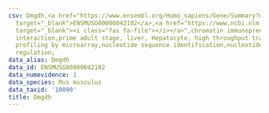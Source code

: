 ```yaml
---
csv: Dmgdh,<a href="https://www.ensembl.org/Homo_sapiens/Gene/Summary?db=core;g=ENSMUSG00000042102"
  target="_blank">ENSMUSG00000042102</a>,<a href="https://www.ncbi.nlm.nih.gov/pubmed/23834426"
  target="_blank"><i class="fas fa-file"></i></a>",chromatin immunoprecipitation assay,direct
  interaction,prime adult stage, liver, Hepatocyte, high throughput transcription
  profiling by microarray,nucleotide sequence identification,nucleotide sequence identification,transcriptional
  regulation,
data_alias: Dmgdh
data_id: ENSMUSG00000042102
data_numevidence: 1
data_species: Mus musculus
data_taxid: '10090'
title: Dmgdh
---
```

